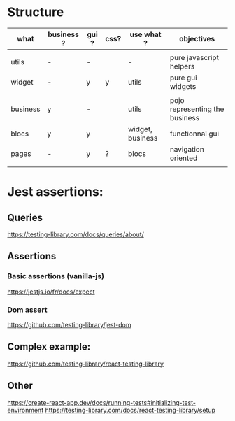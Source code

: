 # Structure

| what     | business ? | gui ? | css? | use what ?       | objectives                     |
| -------- | ---------- | ----- | ---- | ---------------- | ------------------------------ |
|          |            |       |      |                  |                                |
| utils    | -          | -     |      | -                | pure javascript helpers        |
| widget   | -          | y     | y    | utils            | pure gui widgets               |
|          |            |       |      |                  |                                |
| business | y          | -     |      | utils            | pojo representing the business |
| blocs    | y          | y     |      | widget, business | functionnal gui                |
| pages    | -          | y     | ?    | blocs            | navigation oriented            |
|          |            |       |      |                  |                                |

# Jest assertions:

## Queries

https://testing-library.com/docs/queries/about/

## Assertions

### Basic assertions (vanilla-js)

https://jestjs.io/fr/docs/expect

### Dom assert

https://github.com/testing-library/jest-dom

## Complex example:

https://github.com/testing-library/react-testing-library

## Other

https://create-react-app.dev/docs/running-tests#initializing-test-environment
https://testing-library.com/docs/react-testing-library/setup
